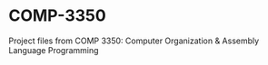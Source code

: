 # COMP-3350
Project files from COMP 3350: Computer Organization &amp; Assembly Language Programming
